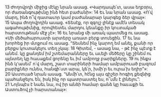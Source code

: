 13 Ժողովրդի միջից մէկը նրան ասաց. «Վարդապե՛տ, ասա եղբօրս, որ ժառանգութիւնը ինձ հետ բաժանի»: 14 Եւ նա նրան ասաց. «Ո՛վ մարդ, ինձ ո՞վ դատաւոր կամ բաժանարար կարգեց ձեր վրայ»: 15 Ապա ժողովրդին ասաց. «Տեսէք, որ զգոյշ լինէք ամէն տեսակ ագահութիւնից, որովհետեւ մարդու կեանքը իր կուտակած հարստութեան մէջ չէ»: 16 Եւ նրանց մի առակ պատմեց ու ասաց. «Մի մեծահարուստի արտերը առատ բերք տուեցին. 17 եւ նա խորհեց իր մտքում ու ասաց. “Տեսնեմ ինչ կարող եմ անել, քանի որ բերքս կուտակելու տեղ չկայ: 18 Գիտեմ, - ասաց նա, - թէ ինչ պէտք է անեմ. կը քանդեմ իմ շտեմարանները եւ աւելի մեծերը կը շինեմ ու այնտեղ կը հաւաքեմ ցորենը եւ իմ ամբողջ բարիքները. 19 ու ինքս ինձ կ՚ասեմ՝ ո՛վ մարդ, շատ տարիների համար ամբարուած բազում բարիքներ ունես, հանգի՛ստ արա, կե՛ր, խմի՛ր եւ ուրա՛խ եղիր”»: 20 Աստուած նրան ասաց. “Անմի՛տ, հէնց այս գիշեր հոգիդ քեզնից պահանջելու են, իսկ ինչ որ պատրաստել ես, ո՞ւմն է լինելու”: 21 Նոյնպէս է նաեւ նա, ով իր անձի համար գանձ կը հաւաքի եւ Աստուծով չի հարստանայ»:
